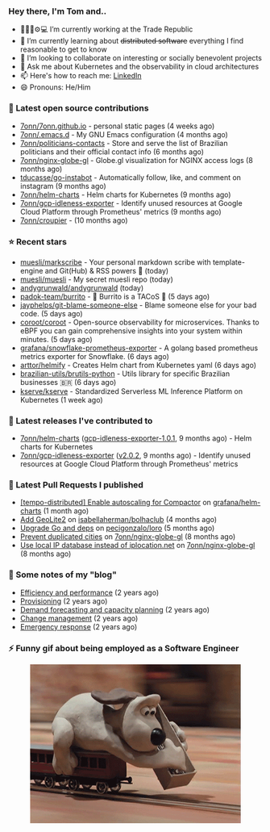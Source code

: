 ### Hey there, I'm Tom and..

- 🔭👨‍💻⚙💻 I’m currently working at the Trade Republic
- 🌱 I’m currently learning about ~~distributed software~~ everything I find reasonable to get to know
- 👯 I’m looking to collaborate on interesting or socially benevolent projects
- 💬 Ask me about Kubernetes and the observability in cloud architectures
- 📫 Here's how to reach me: [LinkedIn](https://www.linkedin.com/in/7onn)
- 😄 Pronouns: He/Him

### 👷 Latest open source contributions

- [7onn/7onn.github.io](https://github.com/7onn/7onn.github.io) - personal static pages (4 weeks ago)
- [7onn/.emacs.d](https://github.com/7onn/.emacs.d) - My GNU Emacs configuration (4 months ago)
- [7onn/politicians-contacts](https://github.com/7onn/politicians-contacts) - Store and serve the list of Brazilian politicians and their official contact info (6 months ago)
- [7onn/nginx-globe-gl](https://github.com/7onn/nginx-globe-gl) - Globe.gl visualization for NGINX access logs (8 months ago)
- [tducasse/go-instabot](https://github.com/tducasse/go-instabot) - Automatically follow, like, and comment on instagram (9 months ago)
- [7onn/helm-charts](https://github.com/7onn/helm-charts) - Helm charts for Kubernetes (9 months ago)
- [7onn/gcp-idleness-exporter](https://github.com/7onn/gcp-idleness-exporter) - Identify unused resources at Google Cloud Platform through Prometheus&#39; metrics (9 months ago)
- [7onn/croupier](https://github.com/7onn/croupier) -  (10 months ago)

### ⭐ Recent stars

- [muesli/markscribe](https://github.com/muesli/markscribe) - Your personal markdown scribe with template-engine and Git(Hub) &amp; RSS powers 📜 (today)
- [muesli/muesli](https://github.com/muesli/muesli) - My secret muesli repo (today)
- [andygrunwald/andygrunwald](https://github.com/andygrunwald/andygrunwald) (today)
- [padok-team/burrito](https://github.com/padok-team/burrito) - 🌯 Burrito is a TACoS 🌮 (5 days ago)
- [jayphelps/git-blame-someone-else](https://github.com/jayphelps/git-blame-someone-else) - Blame someone else for your bad code. (5 days ago)
- [coroot/coroot](https://github.com/coroot/coroot) - Open-source observability for microservices. Thanks to eBPF you can gain comprehensive insights into your system within minutes. (5 days ago)
- [grafana/snowflake-prometheus-exporter](https://github.com/grafana/snowflake-prometheus-exporter) - A golang based prometheus metrics exporter for Snowflake. (6 days ago)
- [arttor/helmify](https://github.com/arttor/helmify) - Creates Helm chart from Kubernetes yaml (6 days ago)
- [brazilian-utils/brutils-python](https://github.com/brazilian-utils/brutils-python) - Utils library for specific Brazilian businesses 🇧🇷 (6 days ago)
- [kserve/kserve](https://github.com/kserve/kserve) - Standardized Serverless ML Inference Platform on Kubernetes (1 week ago)

### 🔭 Latest releases I've contributed to

- [7onn/helm-charts](https://github.com/7onn/helm-charts) ([gcp-idleness-exporter-1.0.1](https://github.com/7onn/helm-charts/releases/tag/gcp-idleness-exporter-1.0.1), 9 months ago) - Helm charts for Kubernetes
- [7onn/gcp-idleness-exporter](https://github.com/7onn/gcp-idleness-exporter) ([v2.0.2](https://github.com/7onn/gcp-idleness-exporter/releases/tag/v2.0.2), 9 months ago) - Identify unused resources at Google Cloud Platform through Prometheus&#39; metrics

### 🔨 Latest Pull Requests I published

- [[tempo-distributed] Enable autoscaling for Compactor](https://github.com/grafana/helm-charts/pull/2817) on [grafana/helm-charts](https://github.com/grafana/helm-charts) (1 month ago)
- [Add GeoLite2](https://github.com/isabellaherman/bolhaclub/pull/3) on [isabellaherman/bolhaclub](https://github.com/isabellaherman/bolhaclub) (4 months ago)
- [Upgrade Go and deps](https://github.com/pecigonzalo/loro/pull/92) on [pecigonzalo/loro](https://github.com/pecigonzalo/loro) (5 months ago)
- [Prevent duplicated cities](https://github.com/7onn/nginx-globe-gl/pull/2) on [7onn/nginx-globe-gl](https://github.com/7onn/nginx-globe-gl) (8 months ago)
- [Use local IP database instead of iplocation.net](https://github.com/7onn/nginx-globe-gl/pull/1) on [7onn/nginx-globe-gl](https://github.com/7onn/nginx-globe-gl) (8 months ago)

### 📝 Some notes of my "blog"

- [Efficiency and performance](https://www.7onn.dev/post/efficiency-and-performance/) (2 years ago)
- [Provisioning](https://www.7onn.dev/post/provisioning/) (2 years ago)
- [Demand forecasting and capacity planning](https://www.7onn.dev/post/demand-forecasting-and-capacity-planning/) (2 years ago)
- [Change management](https://www.7onn.dev/post/change-management/) (2 years ago)
- [Emergency response](https://www.7onn.dev/post/emergency-response/) (2 years ago)

### ⚡ Funny gif about being employed as a Software Engineer
<p align="center">
  <img alt="building the path" src="./giphy.gif" />
</p>

